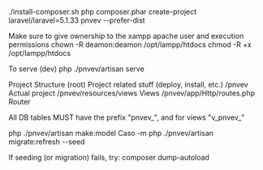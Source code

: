./install-composer.sh
php composer.phar create-project laravel/laravel=5.1.33 pnvev --prefer-dist

Make sure to give ownership to the xampp apache user and execution permissions
chown -R deamon:deamon /opt/lampp/htdocs
chmod -R +x /opt/lampp/htdocs

To serve (dev)
php ./pnvev/artisan serve

Project Structure
(root) Project related stuff (deploy, install, etc.)
/pnvev Actual project
/pnvev/resources/views Views
/pnvev/app/Http/routes.php Router

All DB tables MUST have the prefix "pnvev_", and for views "v_pnvev_"

php ./pnvev/artisan make:model Caso -m
php ./pnvev/artisan migrate:refresh --seed

If seeding (or migration) fails, try: composer dump-autoload
